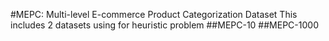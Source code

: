 #MEPC: Multi-level E-commerce Product Categorization Dataset
This includes 2 datasets using for heuristic problem
##MEPC-10
##MEPC-1000

